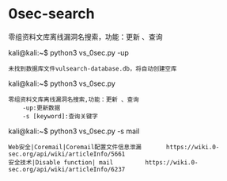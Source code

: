 # 0sec-search
零组资料文库离线漏洞名搜索，功能：更新 、查询

kali@kali:~$ python3 vs_0sec.py -up

    未找到数据库文件vulsearch-database.db，将自动创建空库

kali@kali:~$ python3 vs_0sec.py

    零组资料文库离线漏洞名搜索,功能：更新 、查询
        -up:更新数据
        -s [keyword]:查询关键字

kali@kali:~$ python3 vs_0sec.py -s mail

    Web安全|Coremail|Coremail配置文件信息泄漏       https://wiki.0-sec.org/api/wiki/articleInfo/5661
    安全技术|Disable function| mail         https://wiki.0-sec.org/api/wiki/articleInfo/6237

